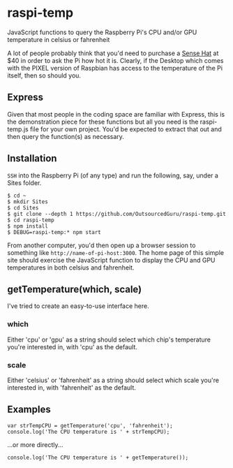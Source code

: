 # raspi-temp
JavaScript functions to query the Raspberry Pi's CPU and/or GPU temperature in celsius or fahrenheit

A lot of people probably think that you'd need to purchase a [Sense Hat](https://www.adafruit.com/product/2738) at $40 in order to ask the Pi how hot it is.  Clearly, if the Desktop which comes with the PIXEL version of Raspbian has access to the temperature of the Pi itself, then so should you.

## Express
Given that most people in the coding space are familiar with Express, this is the demonstration piece for these functions but all you need is the raspi-temp.js file for your own project.  You'd be expected to extract that out and then query the function(s) as necessary.

## Installation
`SSH` into the Raspberry Pi (of any type) and run the following, say, under a Sites folder.

```
$ cd ~
$ mkdir Sites
$ cd Sites
$ git clone --depth 1 https://github.com/OutsourcedGuru/raspi-temp.git
$ cd raspi-temp
$ npm install
$ DEBUG=raspi-temp:* npm start
```

From another computer, you'd then open up a browser session to something like `http://name-of-pi-host:3000`.  The home page of this simple site should exercise the JavaScript function to display the CPU and GPU temperatures in both celsius and fahrenheit.

## getTemperature(which, scale)
I've tried to create an easy-to-use interface here.

### which
Either 'cpu' or 'gpu' as a string should select which chip's temperature you're interested in, with 'cpu' as the default.

### scale
Either 'celsius' or 'fahrenheit' as a string should select which scale you're interested in, with 'fahrenheit' as the default.

## Examples
```
var strTempCPU = getTemperature('cpu', 'fahrenheit');
console.log('The CPU temperature is ' + strTempCPU);
```
...or more directly...
```
console.log('The CPU temperature is ' + getTemperature());
```
